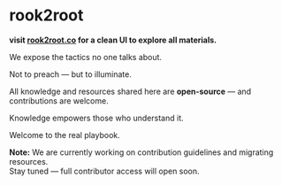 # rook2root

**visit [rook2root.co](https://rook2root.co) for a clean UI to explore all materials.**

We expose the tactics no one talks about.

Not to preach — but to illuminate.

All knowledge and resources shared here are **open-source** — and contributions are welcome.
 
Knowledge empowers those who understand it.

Welcome to the real playbook.

**Note:** We are currently working on contribution guidelines and migrating resources.  
Stay tuned — full contributor access will open soon.

